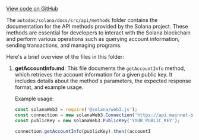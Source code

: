 [View code on GitHub](https://github.com/solana-labs/solana/tree/master/na/docs/src/api/methods)

The `autodoc/solana/docs/src/api/methods` folder contains the documentation for the API methods provided by the Solana project. These methods are essential for developers to interact with the Solana blockchain and perform various operations such as querying account information, sending transactions, and managing programs.

Here's a brief overview of the files in this folder:

1. **getAccountInfo.md**: This file documents the `getAccountInfo` method, which retrieves the account information for a given public key. It includes details about the method's parameters, the expected response format, and example usage.

   Example usage:
   ```javascript
   const solanaWeb3 = require('@solana/web3.js');
   const connection = new solanaWeb3.Connection('https://api.mainnet-beta.solana.com');
   const publicKey = new solanaWeb3.PublicKey('YOUR_PUBLIC_KEY');
   
   connection.getAccountInfo(publicKey).then((accountI